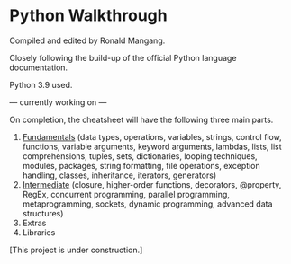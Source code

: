# Python Walkthrough

Compiled and edited by Ronald Mangang.

Closely following the build-up of the official Python language documentation.

Python 3.9 used.

&mdash; currently working on &mdash;

On completion, the cheatsheet will have the following three main parts.

1. [Fundamentals](https://github.com/ronaldmangang/python-cheatsheet/blob/main/fundamentals.md) (data types, operations, variables, strings, control flow, functions, variable arguments, keyword arguments, lambdas, lists, list comprehensions, tuples, sets, dictionaries, looping techniques, modules, packages, string formatting, file operations, exception handling, classes, inheritance, iterators, generators)
2. [Intermediate](https://github.com/ronaldmangang/python-cheatsheet/blob/main/intermediate.md) (closure, higher-order functions, decorators, @property, RegEx, concurrent programming, parallel programming, metaprogramming, sockets, dynamic programming, advanced data structures) 
3. Extras 
4. Libraries 

[This project is under construction.]
